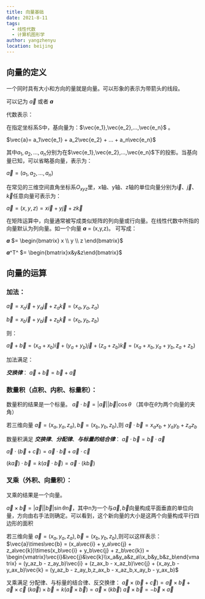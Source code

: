```yaml
---
title: 向量基础
date: 2021-8-11
tags: 
  - 线性代数
  - 计算机图形学
author: yangzhenyu
location: beijing  
---
```


## 向量的定义

一个同时具有大小和方向的量就是向量。可以形象的表示为带箭头的线段。

可以记为 $\vec{a}$​​​​ 或者 ***a***

代数表示：

在指定坐标系S中，基向量为：$\vec{e_1},\vec{e_2},...,\vec{e_n}$ 。

 $\vec{a}= a_1\vec{e_1} + a_2\vec{e_2} + ... + a_n\vec{e_n}$

其中$a_1,a_2,...,a_n$分别为在$\vec{e_1},\vec{e_2},...,\vec{e_n}$​​​下的投影。当基向量已知，可以省略基向量，表示为：

$\vec{a} = (a_1,a_2,...,a_n)$

在常见的三维空间直角坐标系$O_{xyz}$​里，x轴、y轴、z轴的单位向量分别为$\vec{i}、\vec{j}、\vec{k}$任意向量可表示为：

$\vec{a} = (x,y,z) = x\vec{i} + y\vec{j} + z\vec{k}$

在矩阵运算中，向量通常被写成类似矩阵的列向量或行向量。在线性代数中所指的向量默认为列向量。如一个向量 ***a*** = (x,y,z)。 可写成：

***a*** $= \begin{bmatrix} x \\ y \\ z \end{bmatrix}$​​

***a***^T^ $= \begin{bmatrix}x&y&z\end{bmatrix}$​​​​​​​​​​



## 向量的运算

### 加法：

$\vec{a} = x_a\vec{i} + y_a\vec{j} + z_a\vec{k} = (x_a,y_a,z_a)$​​​​ 

$\vec{b} = x_b\vec{i} + y_b\vec{j} + z_b\vec{k} = (x_b,y_b,z_b)$​​ 

则：

$\vec{a} + \vec{b} = (x_a + x_b)\vec{i} + (y_a + y_b)\vec{j} + (z_a + z_b)\vec{k} = (x_a + x_b,y_a+y_b,z_a+z_b)$​​

加法满足：

***交换律***： $\vec{a} + \vec{b} = \vec{b} + \vec{a}$​

### 数量积（点积、内积、标量积）：
数量积的结果是一个标量。
$\vec{a}\cdot\vec{b} = |\vec{a}||\vec{b}|\cos{\theta}$ （其中在$\theta$为两个向量的夹角）

若三维向量  $\vec{a} = (x_a,y_a,z_a),\vec{b} = (x_b,y_b,z_b)$​,则
$\vec{a}\cdot\vec{b} = x_ax_b + y_ay_b + z_az_b$​​​

数量积满足 ***交换律***、***分配律***、***与标量的结合律***：
$\vec{a}\cdot\vec{b} = \vec{b}\cdot\vec{a}$​​​

$\vec{a}\cdot(\vec{b} + \vec{c})= \vec{a}\cdot\vec{b} + \vec{a}\cdot\vec{c}$​​​​​

$(k\vec{a})\cdot\vec{b} = k(\vec{a}\cdot\vec{b}) = \vec{a}\cdot(k\vec{b})$​​

### 叉乘（外积、向量积）：
叉乘的结果是一个向量。

$\vec{a}\times\vec{b} = |\vec{a}||\vec{b}|\sin{\theta}\vec{n}$​，其中n为一个与$\vec{a},\vec{b}$​向量构成平面垂直的单位向量，方向由右手法则确定。可以看到，这个新向量的大小是这两个向量构成平行四边形的面积

若三维向量  $\vec{a} = (x_a,y_a,z_a),\vec{b} = (x_b,y_b,z_b)$,则可以这样表示：
$\vec{a}\times\vec{b} = (x_a\vec{i} + y_a\vec{j} + z_a\vec{k})\times(x_b\vec{i} + y_b\vec{j} + z_b\vec{k}) = \begin{vmatrix}\vec{i}&\vec{j}&\vec{k}\\x_a&y_a&z_a\\x_b&y_b&z_b\end{vmatrix} = (y_az_b - z_ay_b)\vec{i} + (z_ax_b - x_az_b)\vec{j} + (x_ay_b - y_ax_b)\vec{k} = (y_az_b - z_ay_b,z_ax_b - x_az_b,x_ay_b - y_ax_b)$​​​​​​​​​​​

叉乘满足 分配律、与标量的结合律、反交换律：
$\vec{a}\times(\vec{b} + \vec{c}) = \vec{a}\times\vec{b} + \vec{a}\times\vec{c}$
$(k\vec{a})\times\vec{b} = k(\vec{a}\times\vec{b}) = \vec{a}\times(k\vec{b})$
$\vec{a}\times\vec{b} = -\vec{b}\times\vec{a}$

